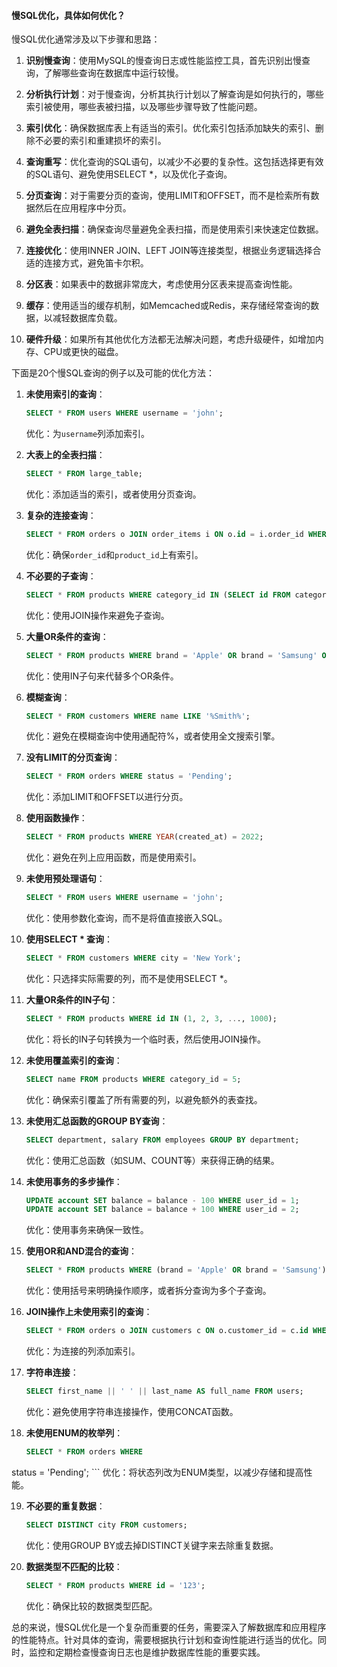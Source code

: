 #### 慢SQL优化，具体如何优化？

慢SQL优化通常涉及以下步骤和思路：

1. **识别慢查询**：使用MySQL的慢查询日志或性能监控工具，首先识别出慢查询，了解哪些查询在数据库中运行较慢。

2. **分析执行计划**：对于慢查询，分析其执行计划以了解查询是如何执行的，哪些索引被使用，哪些表被扫描，以及哪些步骤导致了性能问题。

3. **索引优化**：确保数据库表上有适当的索引。优化索引包括添加缺失的索引、删除不必要的索引和重建损坏的索引。

4. **查询重写**：优化查询的SQL语句，以减少不必要的复杂性。这包括选择更有效的SQL语句、避免使用SELECT *，以及优化子查询。

5. **分页查询**：对于需要分页的查询，使用LIMIT和OFFSET，而不是检索所有数据然后在应用程序中分页。

6. **避免全表扫描**：确保查询尽量避免全表扫描，而是使用索引来快速定位数据。

7. **连接优化**：使用INNER JOIN、LEFT JOIN等连接类型，根据业务逻辑选择合适的连接方式，避免笛卡尔积。

8. **分区表**：如果表中的数据非常庞大，考虑使用分区表来提高查询性能。

9. **缓存**：使用适当的缓存机制，如Memcached或Redis，来存储经常查询的数据，以减轻数据库负载。

10. **硬件升级**：如果所有其他优化方法都无法解决问题，考虑升级硬件，如增加内存、CPU或更快的磁盘。

下面是20个慢SQL查询的例子以及可能的优化方法：

1. **未使用索引的查询**：
   ```sql
   SELECT * FROM users WHERE username = 'john';
   ```
   优化：为`username`列添加索引。

2. **大表上的全表扫描**：
   ```sql
   SELECT * FROM large_table;
   ```
   优化：添加适当的索引，或者使用分页查询。

3. **复杂的连接查询**：
   ```sql
   SELECT * FROM orders o JOIN order_items i ON o.id = i.order_id WHERE o.status = 'Shipped' AND i.product_id = 123;
   ```
   优化：确保`order_id`和`product_id`上有索引。

4. **不必要的子查询**：
   ```sql
   SELECT * FROM products WHERE category_id IN (SELECT id FROM categories WHERE name = 'Electronics');
   ```
   优化：使用JOIN操作来避免子查询。

5. **大量OR条件的查询**：
   ```sql
   SELECT * FROM products WHERE brand = 'Apple' OR brand = 'Samsung' OR brand = 'Google' OR ...;
   ```
   优化：使用IN子句来代替多个OR条件。

6. **模糊查询**：
   ```sql
   SELECT * FROM customers WHERE name LIKE '%Smith%';
   ```
   优化：避免在模糊查询中使用通配符%，或者使用全文搜索引擎。

7. **没有LIMIT的分页查询**：
   ```sql
   SELECT * FROM orders WHERE status = 'Pending';
   ```
   优化：添加LIMIT和OFFSET以进行分页。

8. **使用函数操作**：
   ```sql
   SELECT * FROM products WHERE YEAR(created_at) = 2022;
   ```
   优化：避免在列上应用函数，而是使用索引。

9. **未使用预处理语句**：
   ```sql
   SELECT * FROM users WHERE username = 'john';
   ```
   优化：使用参数化查询，而不是将值直接嵌入SQL。

10. **使用SELECT * 查询**：
    ```sql
    SELECT * FROM customers WHERE city = 'New York';
    ```
    优化：只选择实际需要的列，而不是使用SELECT *。

11. **大量OR条件的IN子句**：
    ```sql
    SELECT * FROM products WHERE id IN (1, 2, 3, ..., 1000);
    ```
    优化：将长的IN子句转换为一个临时表，然后使用JOIN操作。

12. **未使用覆盖索引的查询**：
    ```sql
    SELECT name FROM products WHERE category_id = 5;
    ```
    优化：确保索引覆盖了所有需要的列，以避免额外的表查找。

13. **未使用汇总函数的GROUP BY查询**：
    ```sql
    SELECT department, salary FROM employees GROUP BY department;
    ```
    优化：使用汇总函数（如SUM、COUNT等）来获得正确的结果。

14. **未使用事务的多步操作**：
    ```sql
    UPDATE account SET balance = balance - 100 WHERE user_id = 1;
    UPDATE account SET balance = balance + 100 WHERE user_id = 2;
    ```
    优化：使用事务来确保一致性。

15. **使用OR和AND混合的查询**：
    ```sql
    SELECT * FROM products WHERE (brand = 'Apple' OR brand = 'Samsung') AND category_id = 3;
    ```
    优化：使用括号来明确操作顺序，或者拆分查询为多个子查询。

16. **JOIN操作上未使用索引的查询**：
    ```sql
    SELECT * FROM orders o JOIN customers c ON o.customer_id = c.id WHERE c.city = 'Los Angeles';
    ```
    优化：为连接的列添加索引。

17. **字符串连接**：
    ```sql
    SELECT first_name || ' ' || last_name AS full_name FROM users;
    ```
    优化：避免使用字符串连接操作，使用CONCAT函数。

18. **未使用ENUM的枚举列**：
    ```sql
    SELECT * FROM orders WHERE

 status = 'Pending';
    ```
    优化：将状态列改为ENUM类型，以减少存储和提高性能。

19. **不必要的重复数据**：
    ```sql
    SELECT DISTINCT city FROM customers;
    ```
    优化：使用GROUP BY或去掉DISTINCT关键字来去除重复数据。

20. **数据类型不匹配的比较**：
    ```sql
    SELECT * FROM products WHERE id = '123';
    ```
    优化：确保比较的数据类型匹配。

总的来说，慢SQL优化是一个复杂而重要的任务，需要深入了解数据库和应用程序的性能特点。针对具体的查询，需要根据执行计划和查询性能进行适当的优化。同时，监控和定期检查慢查询日志也是维护数据库性能的重要实践。